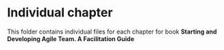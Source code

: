 # Individual chapter
This folder contains individual files for each chapter for book **Starting and Developing Agile Team. A Facilitation Guide**
